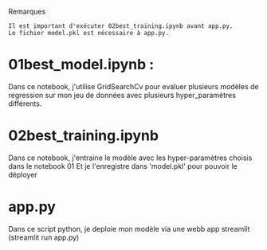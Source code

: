 Remarques

    Il est important d'exécuter 02best_training.ipynb avant app.py. 
    Le fichier model.pkl est nécessaire à app.py.


# 01best_model.ipynb : 
Dans ce notebook, j'utilise GridSearchCv pour evaluer plusieurs modèles de regression sur mon jeu de données avec plusieurs hyper_paramètres différents.

# 02best_training.ipynb
Dans ce notebook, j'entraine le modèle avec les hyper-paramètres choisis dans le notebook 01
Et je l'enregistre dans 'model.pkl' pour pouvoir le déployer

# app.py
Dans ce script python, je deploie mon modèle via une webb app streamlit
(streamlit run app.py)
